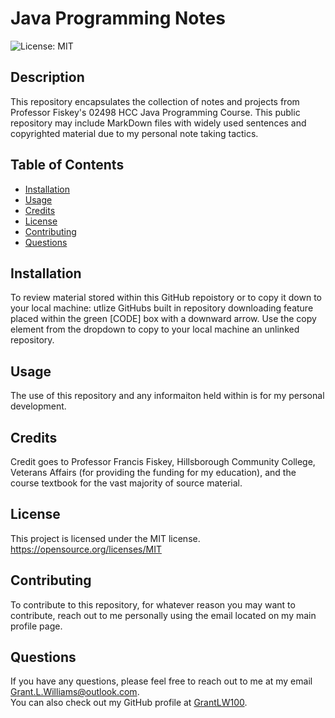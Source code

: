 # Java Programming Notes 
![License: MIT](https://img.shields.io/badge/License-MIT-yellow.svg)
## Description
This repository encapsulates the collection of notes and projects from Professor Fiskey's 02498 HCC Java Programming Course. This public repository may include MarkDown files with widely used sentences and copyrighted material due to my personal note taking tactics. 
## Table of Contents
* [Installation](#installation)
* [Usage](#usage)
* [Credits](#credits)
* [License](#license)
* [Contributing](#contributing)
* [Questions](#questions)
## Installation
To review material stored within this GitHub repoistory or to copy it down to your local machine: utlize GitHubs built in repository downloading feature placed within the green [CODE] box with a downward arrow. Use the copy element from the dropdown to copy to your local machine an unlinked repository. 
## Usage
The use of this repository and any informaiton held within is for my personal development. 
## Credits
Credit goes to Professor Francis Fiskey, Hillsborough Community College, Veterans Affairs (for providing the funding for my education), and the course textbook for the vast majority of source material.
## License
This project is licensed under the MIT license.
<https://opensource.org/licenses/MIT>
## Contributing
To contribute to this repository, for whatever reason you may want to contribute, reach out to me personally using the email located on my main profile page. 
## Questions
If you have any questions, please feel free to reach out to me at my email <Grant.L.Williams@outlook.com>.<br>You can also check out my GitHub profile at [GrantLW100](GrantLW100).
